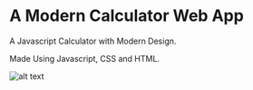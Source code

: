 # A Modern Calculator Web App
A Javascript Calculator with Modern Design.

Made Using Javascript, CSS and HTML.


![alt text](https://https://github.com/PraveenKrGit/Modern-Calculator-Web-App/blob/main/images/screenshot.png?raw=true)
